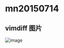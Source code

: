 # mn20150714
## vimdiff 图片
![image](https://github.com/maning/mn20150714/raw/master/image-folder/vimdiff-merge-image.png)

